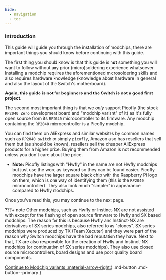 ```yaml
---
hide:
  - navigation
  - toc
---
```


### **Introduction**

This guide will guide you through the installation of modchips, there are important things you should know before continuing with this guide.

The first thing you should know is that this guide is **not** something you will want to follow without any prior (micro)soldering experience whatsoever.
Installing a modchip requires the aforementioned microsoldering skills and also requires hardware knowledge (knowledge about hardware in general and also the layout of the Switch's motherboard).

**Again, this guide is not for beginners and the Switch is not a good first project.**

The second most important thing is that we *only* support Picofly (the stock `RP2040 Zero` development board and "modchip variant" of it) as it's fully open source from its `RP2040` microcontroller to its firmware.
Any modchip containing the `RP2040` microcontroller is a Picofly modchip.

You can find them on AliExpress and similar websites by common names such as `RP2040 switch` or simply `picofly`, Amazon also has resellers that sell them but (as should be known), resellers sell the cheaper AliExpress products for a higher price. Buying them from Amazon is not recommended unless you don't care about the price.

- **Note:** Picofly listings with "Hwfly" in the name are not Hwfly modchips but just use the word as keyword so they can be found easier. Picofly modchips have the larger square black chip with the Raspberry Pi logo on them, which is one way of identifying them (this is the `RP2040` microcontroller). They also look much "simpler" in appearance compared to Hwfly modchips.

Once you've read this, you may continue to the next page.

???+ note
      Other modchips, such as Hwfly or Instinct-NX are not assisted with except for the flashing of open source firmware to Hwfly and SX based modchips. The reason for this is because Hwfly and Instinct-NX are derivatives of SX series modchips, also referred to as "clones". SX series modchips were produced by TX (Team Xecuter) and they were part of the reason why Switch modchips have the bad reputation they have. Next to that, TX are also responsible for the creation of Hwfly and Instinct-NX modchips (or continuation of SX series modchips). They also use closed source microcontrollers, board designs and use poor quality board components.

[Continue to Modchip variants :material-arrow-right:](modchip/modchip_choice.md){ .md-button .md-button--primary }
